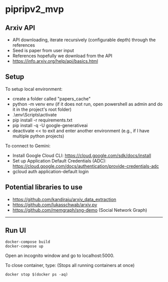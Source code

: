 # pipripv2_mvp

## Arxiv API
- API downloading, iterate recursively (configurable depth) through the references
- Seed is paper from user input 
- References hopefully we download from the API
- https://info.arxiv.org/help/api/basics.html


## Setup
To setup local environment:
- create a folder called "papers_cache"
- python -m venv env (if it does not run, open powershell as admin and do it in the project's root folder)
- .\env\Scripts\activate
- pip install -r requirements.txt
- pip install -q -U google-generativeai
- deactivate << to exit and enter another environment (e.g., if I have multiple python projects)

To connect to Gemini:
- Install Google Cloud CLI: https://cloud.google.com/sdk/docs/install
- Set up Application Default Credentials (ADC): https://cloud.google.com/docs/authentication/provide-credentials-adc
- gcloud auth application-default login

## Potential libraries to use
- https://github.com/kandiraju/arxiv_data_extraction
- https://github.com/lukasschwab/arxiv.py
- https://github.com/memgraph/sng-demo (Social Network Graph)
----

## Run UI
```
docker-compose build
docker-compose up
```
Open an incognito window and go to localhost:5000.

To close container, type: (Stops all running containers at once)
```
docker stop $(docker ps -aq)
```